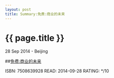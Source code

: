 ```yaml
---
layout: post
title: Summary:免费:商业的未来
---
```


{{ page.title }}
================

<p class="meta">28 Sep 2014 - Beijing</p>
 
##[免费:商业的未来]( http://www.amazon.cn/dp/B008CV0R5W)

ISBN: 7508639928 READ: 2014-09-28 RATING: */10